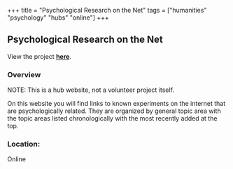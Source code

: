 +++
title = "Psychological Research on the Net"
tags = ["humanities" "psychology" "hubs" "online"]
+++

## Psychological Research on the Net

View the project [**here**](https://psych.hanover.edu/Research/exponnet.html).

### Overview

NOTE: This is a hub website, not a volunteer project itself.

On this website you will find links to known experiments on the internet that are psychologically related. They are organized by general topic area with the topic areas listed chronologically with the most recently added at the top.

### Location:
Online
